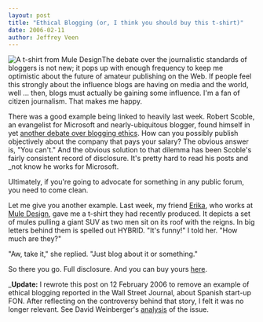 ```yaml
--- 
layout: post
title: "Ethical Blogging (or, I think you should buy this t-shirt)"
date: 2006-02-11
author: Jeffrey Veen
---
```

<img src="http://veen.com/jeff/images/hybrid_sm.jpg" alt="A t-shirt from Mule Design" style="float:left;" />

The debate over the journalistic standards of bloggers is not new; it pops up with enough frequency to keep me optimistic about the future of amateur publishing on the Web. If people feel this strongly about the influence blogs are having on media and the world, well ... then, blogs must actually be gaining some influence. I'm a fan of citizen journalism. That makes me happy.

There was a good example being linked to heavily last week. Robert Scoble, an evangelist for Microsoft and nearly-ubiquitous blogger, found himself in yet <a href="http://scobleizer.wordpress.com/2006/02/11/google-domains-going-after-outlook-msn-did-that-months-ago/">another debate over blogging ethics</a>. How can you possibly publish objectively about the company that pays your salary? The obvious answer is, "You can't." And the obvious solution to that dilemma has been Scoble's fairly consistent record of disclosure. It's pretty hard to read his posts and _not know he works for Microsoft. 

Ultimately, if you're going to advocate for something in any public forum, you need to come clean. 

Let me give you another example. Last week, my friend <a href="http://flickr.com/photos/37996612733@N01/91921086/">Erika</a>, who works at <a href="http://muledesign.com/">Mule Design</a>, gave me a t-shirt they had recently produced. It depicts a set of mules pulling a giant SUV as two men sit on its roof with the reigns. In big letters behind them is spelled out HYBRID. "It's funny!" I told her. "How much are they?"

"Aw, take it," she replied. "Just blog about it or something."

So there you go. Full disclosure. And you can buy yours <a href="http://store.muledesign.com/shirts/hybrid.php">here</a>.

_<strong>Update:</strong> I rewrote this post on 12 February 2006 to remove an example of ethical blogging reported in the Wall Street Journal, about Spanish start-up FON. After reflecting on the controversy behind that story, I felt it was no longer relevant. See David Weinberger's <a href="http://www.hyperorg.com/blogger/mtarchive/wsj_on_fon_disclosure_and_my_f.html">analysis</a> of the issue.
&#8203;